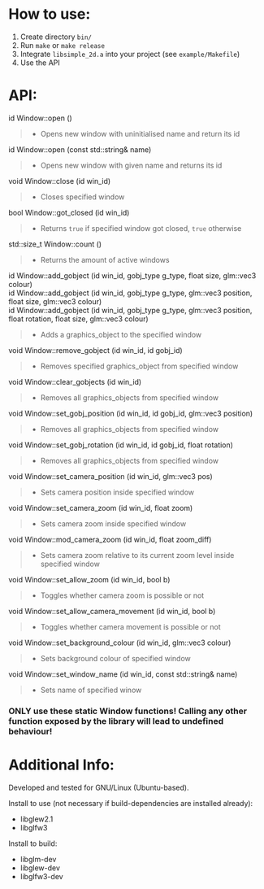 # How to use:
  1) Create directory `bin/`
  2) Run `make` or `make release`
  3) Integrate `libsimple_2d.a` into your project (see `example/Makefile`)
  4) Use the API
  
  
  
# API:
  id          Window::open                      ()  
>    - Opens new window with uninitialised name and return its id  

  id          Window::open                      (const std::string& name)  
>    - Opens new window with given name and returns its id  
    
  void        Window::close                     (id win_id)  
>    - Closes specified window  
    
  bool        Window::got_closed                (id win_id)  
>    - Returns `true` if specified window got closed, `true` otherwise  
    
  std::size_t Window::count                     ()  
>    - Returns the amount of active windows  
    
  id          Window::add_gobject               (id win_id, gobj_type g_type, float size, glm::vec3 colour)  
  id          Window::add_gobject               (id win_id, gobj_type g_type, glm::vec3 position, float size, glm::vec3 colour)  
  id          Window::add_gobject               (id win_id, gobj_type g_type, glm::vec3 position, float rotation, float size, glm::vec3 colour)  
>    - Adds a graphics_object to the specified window  
    
  void        Window::remove_gobject            (id win_id, id gobj_id)  
>    - Removes specified graphics_object from specified window  
    
  void        Window::clear_gobjects            (id win_id)  
>    - Removes all graphics_objects from specified window  
    
  void        Window::set_gobj_position         (id win_id, id gobj_id, glm::vec3 position)  
>    - Removes all graphics_objects from specified window  
    
  void        Window::set_gobj_rotation         (id win_id, id gobj_id, float rotation)  
>    - Removes all graphics_objects from specified window  
    
  void        Window::set_camera_position       (id win_id, glm::vec3 pos)  
>    - Sets camera position inside specified window  
    
  void        Window::set_camera_zoom           (id win_id, float zoom)  
>    - Sets camera zoom inside specified window  
    
  void        Window::mod_camera_zoom           (id win_id, float zoom_diff)  
>    - Sets camera zoom relative to its current zoom level inside specified window  
    
  void        Window::set_allow_zoom            (id win_id, bool b)  
>    - Toggles whether camera zoom is possible or not  
    
  void        Window::set_allow_camera_movement (id win_id, bool b)  
>    - Toggles whether camera movement is possible or not  
    
  void        Window::set_background_colour     (id win_id, glm::vec3 colour)  
>    - Sets background colour of specified window  
    
  void        Window::set_window_name           (id win_id, const std::string& name)  
>    - Sets name of specified winow  
    
  ### ONLY use these static Window functions! Calling any other function exposed by the library will lead to undefined behaviour!  
    
  
  
# Additional Info:

Developed and tested for GNU/Linux (Ubuntu-based).
  
Install to use (not necessary if build-dependencies are installed already):
  - libglew2.1  
  - libglfw3  
  
Install to build:
  - libglm-dev  
  - libglew-dev  
  - libglfw3-dev  
  
